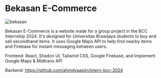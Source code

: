 # Bekasan E-Commerce
![bekasan](https://i.ibb.co/3TgYNjT/Whats-App-Image-2024-03-23-at-21-54-26.jpg)

Bekasan E-Commerce is a website made for a group project in the BCC Internship 2024. It's designed for Universitas Brawijaya students to buy and sell secondhand items. It uses Google Maps API to help find nearby items and Firebase for instant messaging between users.

Frontend: React, Shadcn UI, Tailwind CSS, Google Firebase, and Implement Google Maps & Midtrans API

Backend: https://github.com/ahmdyaasiin/intern-bcc-2024
